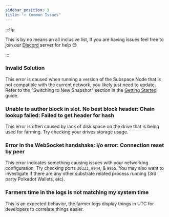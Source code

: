 ```yaml
---
sidebar_position: 3
title: "🔥 Common Issues"
---
```


:::tip

This is by no means an all inclusive list, If you are having issues feel free to join our [Discord](https://discord.gg/subspace-network) server for help 😊

:::

### Invalid Solution
This error is caused when running a version of the Subspace Node that is not compatible with the current network, you likely just need to update. Refer to the "Switching to New Snapshot" section in the [Getting Started](pathname:///docs/Getting%20Started/App/desktop-farming) guide.

### Unable to author block in slot. No best block header: Chain lookup failed: Failed to get header for hash
This error is often caused by lack of disk space on the drive that is being used for farming. Try checking your drives storage usage.

### Error in the WebSocket handshake: i/o error: Connection reset by peer
This error indicates something causing issues with your networking configuration, Try checking ports `30333`, `9944`, & `9955`. You may also want to investigate if there are any other substrate related process running (3rd party Polkadot Wallets, etc).

### Farmers time in the logs is not matching my system time
This is an expected behavior, the farmer logs display things in UTC for developers to correlate things easier. 

